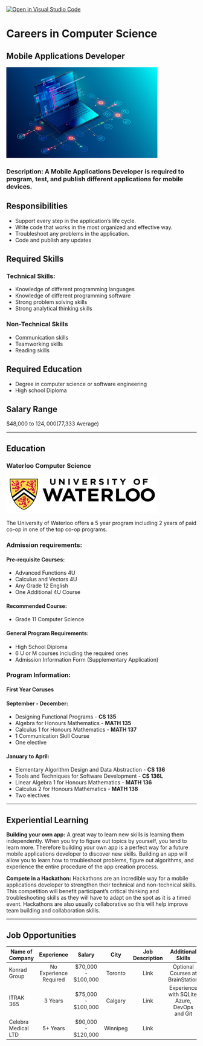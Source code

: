 [![Open in Visual Studio Code](https://classroom.github.com/assets/open-in-vscode-c66648af7eb3fe8bc4f294546bfd86ef473780cde1dea487d3c4ff354943c9ae.svg)](https://classroom.github.com/online_ide?assignment_repo_id=10200300&assignment_repo_type=AssignmentRepo)
# Careers in Computer Science
## **Mobile Applications Developer**


<img src="programming%20evolution.jpg" width="400" height="240">

### Description: A Mobile Applications Developer is required to program, test, and publish different applications for mobile devices.

## **Responsibilities**
* Support every step in the application’s life cycle.
* Write code that works in the most organized and effective way. 
* Troubleshoot any problems in the application.
* Code and publish any updates

## **Required Skills**
### **Technical Skills**:
- Knowledge of different programming languages
- Knowledge of different programming software
- Strong problem solving skills
- Strong analytical thinking skills

### **Non-Technical Skills**
- Communication skills
- Teamworking skills
- Reading skills


## **Required Education**
* Degree in computer science or software engineering
* High school Diploma

## **Salary Range**
$48,000 to $124,000 ($77,333 Average)
***
## **Education**
### **Waterloo Computer Science**

<img src="waterloo_0.png" width="400" height="100">

The University of Waterloo offers a 5 year program including 2 years of paid co-op in one of the top co-op programs.

### **Admission requirements**: 

#### **Pre-requisite Courses**:
* Advanced Functions 4U
* Calculus and Vectors 4U
* Any Grade 12 English
* One Additional 4U Course

#### **Recommended Course**:
* Grade 11 Computer Science

#### **General Program Requirements:** 
* High School Diploma
* 6 U or M courses including the required ones
* Admission Information Form (Supplementary Application)

### **Program Information:**

#### **First Year Coruses**
#### September - December: 
- Designing Functional Programs - **CS 135**
- Algebra for Honours Mathematics - **MATH 135**
- Calculus 1 for Honours Mathematics - **MATH 137**
- 1 Communication Skill Course
- One elective

#### **January to April:**
- Elementary Algorithm Design and Data Abstraction - **CS 136**
- Tools and Techniques for Software Development - **CS 136L**
- Linear Algebra 1 for Honours Mathematics - **MATH 136**
- Calculus 2 for Honours Mathematics - **MATH 138**
- Two electives

---
## **Experiential Learning**
**Building your own app:**
A great way to learn new skills is learning them independently. When you try to figure out topics by yourself, you tend to learn more. Therefore building your own app is a perfect way for a future mobile applications developer to discover new skills. Building an app will allow you to learn how to troubleshoot problems, figure out algorithms, and experience the entire procedure of the app creation process. 

**Compete in a Hackathon:**
Hackathons are an incredible way for a mobile applications developer to strengthen their technical and non-technical skills. This competition will benefit participant’s critical thinking and troubleshooting skills as they will have to adapt on the spot as it is a timed event. Hackathons are also usually collaborative so this will help improve team building and collaboration skills.

---
## **Job Opportunities**
|Name of Company | Experience |  Salary  | City | Job Description | Additional Skills |
| -------------- |:----------:|:--------:|:----:|:---------------:|:-----------------:|
|Konrad Group | No Experience Required | $70,000 - $100,000 | Toronto | Link | Optional Courses at BrainStation
|ITRAK 365 | 3 Years  | $75,000 - $100,000  |  Calgary  | Link | Experience with SQLite, Azure, DevOps and Git
| Celebra Medical LTD | 5+ Years | $90,000 - $120,000| Winnipeg | Link |








